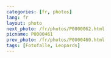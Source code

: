 ```yaml
---
categories: [fr, photos]
lang: fr
layout: photo
next_photo: /fr/photos/P0000062.html
picname: P0000461
prev_photo: /fr/photos/P0000460.html
tags: [Fotofalle, Leopards]
---
```

